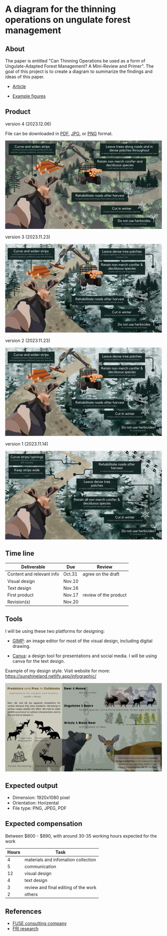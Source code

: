 # A diagram for the thinning operations on ungulate forest management


## About

The paper is entitled "Can Thinning Operations be used as a form of Ungulate-Adapted Forest Management? A Mini-Review and Primer". The goal of this project is to create a diagram to summarize the findings and ideas of this paper. 

- [Article](/docs/thinning_operation.docx)

- [Example figures](/docs/IMG_0412.JPG)


## Product

version 4 (2023.12.06)

File can be downloaded in [PDF](./docs/moose_harvest_infographic_v4.pdf), [JPG](./docs/moose_harvest_infographic_v4.jpg), or [PNG](./docs/moose_harvest_infographic_v4.png) format.

![](./docs/moose_harvest_infographic_v4.jpg)

version 3 (2023.11.23)

![](./docs/moose_harvest_infographic_v3.jpg)

version 2 (2023.11.23)

![](./docs/moose_harvest_infographic_v2.jpg)

version 1 (2023.11.14)

![](./docs/moose_harvest_infographic_v1.png)

## Time line

| Deliverable | Due | Review |
| ----------- | ------------- | ------ |
| Content and relevant info | Oct.31 | agree on the draft |
| Visual design |Nov.10 |  |
| Text design | Nov.16 |  |
| First product | Nov.17 | review of the product |
| Revision(s) | Nov.20|  |


## Tools

I will be using these two platforms for designing: 

- [GIMP](https://www.gimp.org/): an image editor for most of the visual design, including digital drawing.

- [Canva](https://www.canva.com/): a design tool for presentations and social media. I will be using canva for the text design. 

Example of my design style. Visit website for more: https://sunshineland.netlify.app/infographic/

![](./docs/example.jpg)


## Expected output

- Dimension: 1920x1080 pixel
- Orientation: Horizental
- File type: PNG, JPEG, PDF

## Expected compensation

Between \$800 - \$890, with around 30-35 working hours expected for the work 

| Hours | Task |
| --- | --- |
| 4 | materials and infomation collection |
| 5 | communication |
| 12 | visual design |
| 4 | text design |
| 3 | review and final editing of the work |
| 2 | others |



## References

- [FUSE consulting company](https://www.fuseconsulting.ca/infographics)
- [FRI research](https://friresearch.ca/search/?frisearchable_posts%5BhierarchicalMenu%5D%5Btaxonomies_hierarchical.publication_type.lvl0%5D%5B0%5D=Summaries%20and%20Communications&frisearchable_posts%5BhierarchicalMenu%5D%5Btaxonomies_hierarchical.publication_type.lvl0%5D%5B1%5D=Infographics)


